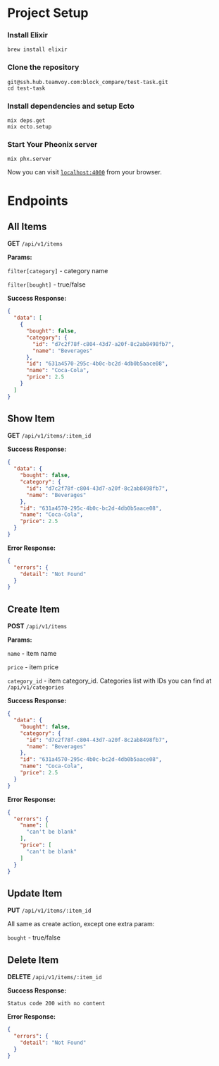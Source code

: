 # Project Setup
### Install Elixir
```shell
brew install elixir
```
### Clone the repository
```shell
git@ssh.hub.teamvoy.com:block_compare/test-task.git
cd test-task
```
### Install dependencies and setup Ecto
```shell
mix deps.get
mix ecto.setup
```
### Start Your Pheonix server
```shell
mix phx.server
```

Now you can visit [`localhost:4000`](http://localhost:4000) from your browser.

# Endpoints

## All Items

**GET** `/api/v1/items`
  
**Params:**

`filter[category]` - category name

`filter[bought]` - true/false 

**Success Response:**

```json
{
  "data": [
    {
      "bought": false,
      "category": {
        "id": "d7c2f78f-c804-43d7-a20f-8c2ab8498fb7",
        "name": "Beverages"
      },
      "id": "631a4570-295c-4b0c-bc2d-4db0b5aace08",
      "name": "Coca-Cola",
      "price": 2.5
    }
  ]
}
```

## Show Item

**GET** `/api/v1/items/:item_id`

**Success Response:**

```json
{
  "data": {
    "bought": false,
    "category": {
      "id": "d7c2f78f-c804-43d7-a20f-8c2ab8498fb7",
      "name": "Beverages"
    },
    "id": "631a4570-295c-4b0c-bc2d-4db0b5aace08",
    "name": "Coca-Cola",
    "price": 2.5
  }
}
```

**Error Response:**

```json
{
  "errors": {
    "detail": "Not Found"
  }
}
```

## Create Item

**POST** `/api/v1/items`

**Params:**

`name` - item name

`price` - item price 

`category_id` - item category_id. Categories list with IDs you can find at `/api/v1/categories`

**Success Response:**

```json
{
  "data": {
    "bought": false,
    "category": {
      "id": "d7c2f78f-c804-43d7-a20f-8c2ab8498fb7",
      "name": "Beverages"
    },
    "id": "631a4570-295c-4b0c-bc2d-4db0b5aace08",
    "name": "Coca-Cola",
    "price": 2.5
  }
}
```

**Error Response:**

```json
{
  "errors": {
    "name": [
      "can't be blank"
    ],
    "price": [
      "can't be blank"
    ]
  }
}
```

## Update Item

**PUT** `/api/v1/items/:item_id`

All same as create action, except one extra param:

`bought` - true/false

## Delete Item

**DELETE** `/api/v1/items/:item_id`

**Success Response:**

`Status code 200 with no content`

**Error Response:**

```json
{
  "errors": {
    "detail": "Not Found"
  }
}
```
